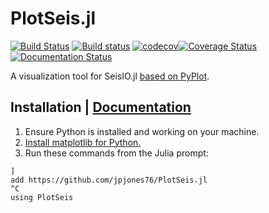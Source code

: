 # PlotSeis.jl
[![Build Status](https://travis-ci.org/jpjones76/PlotSeis.jl.svg?branch=master)](https://travis-ci.org/jpjones76/PlotSeis.jl) [![Build status](https://ci.appveyor.com/api/projects/status/ocilv0u1sy41m934/branch/master?svg=true)](https://ci.appveyor.com/project/jpjones76/PlotSeis-jl/branch/master) [![codecov](https://codecov.io/gh/jpjones76/PlotSeis.jl/branch/master/graph/badge.svg)](https://codecov.io/gh/jpjones76/PlotSeis.jl)[![Coverage Status](https://coveralls.io/repos/github/jpjones76/PlotSeis.jl/badge.svg?branch=master)](https://coveralls.io/github/jpjones76/PlotSeis.jl?branch=master) [![Documentation Status](https://readthedocs.org/projects/plotseisjl/badge/?version=latest)](https://readthedocs.org/projects/plotseisjl/badge/?version=latest)

A visualization tool for SeisIO.jl [based on PyPlot](./NOTE.md).

## Installation | [Documentation](http://plotseisjl.readthedocs.io)
1. Ensure Python is installed and working on your machine.
2. [Install matplotlib for Python.](https://matplotlib.org/users/installing.html)
3. Run these commands from the Julia prompt:
```
]
add https://github.com/jpjones76/PlotSeis.jl
^C
using PlotSeis
```
